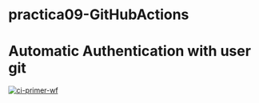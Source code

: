 # practica09-GitHubActions
# Automatic Authentication with user git
[![ci-primer-wf](https://github.com/jegilj/practica09-GitHubActions/actions/workflows/ci-primer-wf.yml/badge.svg)](https://github.com/jegilj/practica09-GitHubActions/actions/workflows/ci-primer-wf.yml)
